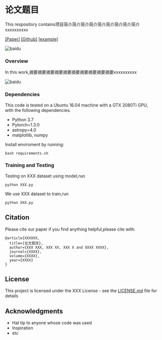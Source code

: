 # 论文题目

This respository contains项目简介简介简介简介简介简介简介简介简介xxxxxxxxxx <br>

[[Paper]](https://raw.githubusercontent.com/alibaba/ARouter/master/demo/arouter-demo.gif)
[[Github]](https://raw.githubusercontent.com/alibaba/ARouter/master/demo/arouter-demo.gif)
[[example]](https://raw.githubusercontent.com/alibaba/ARouter/master/demo/arouter-demo.gif)
    
![baidu](https://github.com/Fonnn/test/blob/master/images/test_image0.png)  

### Overview

In this work,摘要摘要摘要摘要摘要摘要摘要摘要摘要摘要xxxxxxxxxx

![baidu](https://github.com/Fonnn/test/blob/master/images/test_image1.png)

### Dependencies

This code is tested on a Ubuntu 16.04 machine with a GTX 2080Ti GPU, with the following dependencies.

* Python 3.7 <br>
* Pytorch=1.3.0 <br>
* astropy=4.0 <br>
* matplotlib, numpy <br>

Install enviroment by running:

```
bash requirements.sh
```

### Training and Testing

Testing on XXX dataset using model,run

```
python XXX.py
```

We use XXX dataset to train,run

```
python XXX.py
```

## Citation

Please cite our paper if you find anything helpful,please cite with:

```
@article{XXXXXX,
  title={论文题目},
  author={XXX XXX, XXX XX, XXX X and XXXX XXXX},
  journal={XXXX},
  volume={XXXX},
  year={XXXX}
}
```

## License

This project is licensed under the XXX License - see the [LICENSE.md](LICENSE.md) file for details

## Acknowledgments

* Hat tip to anyone whose code was used
* Inspiration
* etc
